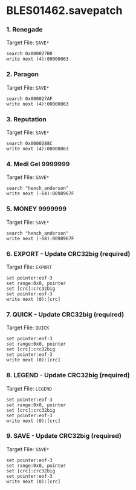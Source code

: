 # BLES01462.savepatch

### 1. Renegade

Target File: `SAVE*`

```
search 0x000027B0
write next (4):00000063
```

### 2. Paragon

Target File: `SAVE*`

```
search 0x000027AF
write next (4):00000063
```

### 3. Reputation

Target File: `SAVE*`

```
search 0x0000288C
write next (4):00000063
```

### 4. Medi Gel 9999999

Target File: `SAVE*`

```
search "hench_anderson"
write next (-64):0098967F
```

### 5. MONEY 9999999

Target File: `SAVE*`

```
search "hench_anderson"
write next (-68):0098967F
```

### 6. EXPORT - Update CRC32big (required)

Target File: `EXPORT`

```
set pointer:eof-3
set range:0x0, pointer
set [crc]:crc32big
set pointer:eof-3
write next (0):[crc]
```

### 7. QUICK - Update CRC32big (required)

Target File: `QUICK`

```
set pointer:eof-3
set range:0x0, pointer
set [crc]:crc32big
set pointer:eof-3
write next (0):[crc]
```

### 8. LEGEND - Update CRC32big (required)

Target File: `LEGEND`

```
set pointer:eof-3
set range:0x0, pointer
set [crc]:crc32big
set pointer:eof-3
write next (0):[crc]
```

### 9. SAVE - Update CRC32big (required)

Target File: `SAVE*`

```
set pointer:eof-3
set range:0x0, pointer
set [crc]:crc32big
set pointer:eof-3
write next (0):[crc]
```

